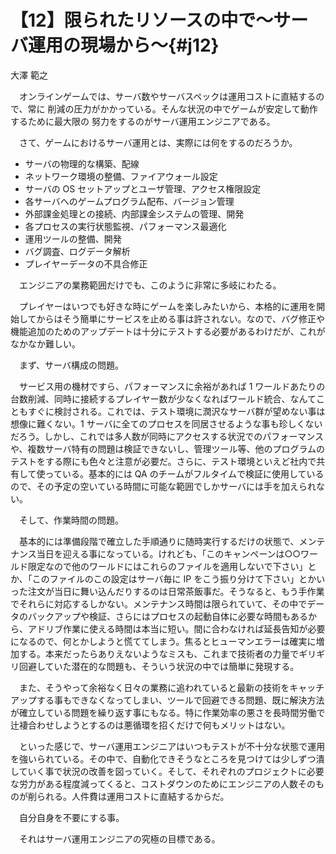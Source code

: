 # 【12】限られたリソースの中で～サーバ運用の現場から～{#j12}

<div class="author">大澤 範之</div>

　オンラインゲームでは、サーバ数やサーバスペックは運用コストに直結するので、常に 削減の圧力がかかっている。そんな状況の中でゲームが安定して動作するために最大限の 努力をするのがサーバ運用エンジニアである。

　さて、ゲームにおけるサーバ運用とは、実際には何をするのだろうか。

* サーバの物理的な構築、配線
* ネットワーク環境の整備、ファイアウォール設定
* サーバの OS セットアップとユーザ管理、アクセス権限設定
* 各サーバへのゲームプログラム配布、バージョン管理
* 外部課金処理との接続、内部課金システムの管理、開発
* 各プロセスの実行状態監視、パフォーマンス最適化
* 運用ツールの整備、開発
* バグ調査、ログデータ解析
* プレイヤーデータの不具合修正

　エンジニアの業務範囲だけでも、このように非常に多岐にわたる。

　プレイヤーはいつでも好きな時にゲームを楽しみたいから、本格的に運用を開始してからはそう簡単にサービスを止める事は許されない。なので、バグ修正や機能追加のためのアップデートは十分にテストする必要があるわけだが、これがなかなか難しい。

　まず、サーバ構成の問題。

　サービス用の機材ですら、パフォーマンスに余裕があれば 1 ワールドあたりの台数削減、同時に接続するプレイヤー数が少なくなればワールド統合、なんてこともすぐに検討される。これでは、テスト環境に潤沢なサーバ群が望めない事は想像に難くない。1 サーバに全てのプロセスを同居させるような事も珍しくないだろう。しかし、これでは多人数が同時にアクセスする状況でのパフォーマンスや、複数サーバ特有の問題は検証できないし、管理ツール等、他のプログラムのテストをする際にも色々と注意が必要だ。さらに、テスト環境といえど社内で共有して使っている。基本的には QA のチームがフルタイムで検証に使用しているので、その予定の空いている時間に可能な範囲でしかサーバには手を加えられない。

　そして、作業時間の問題。

　基本的には準備段階で確立した手順通りに随時実行するだけの状態で、メンテナンス当日を迎える事になっている。けれども、「このキャンペーンは○○ワールド限定なので他のワールドにはこれらのファイルを適用しないで下さい」とか、「このファイルのこの設定はサーバ毎に IP をこう振り分けて下さい」とかいった注文が当日に舞い込んだりするのは日常茶飯事だ。そうなると、もう手作業でそれらに対応するしかない。メンテナンス時間は限られていて、その中でデータのバックアップや検証、さらにはプロセスの起動自体に必要な時間もあるから、アドリブ作業に使える時間は本当に短い。間に合わなければ延長告知が必要になるので、何とかしようと慌ててしまう。焦るとヒューマンエラーは確実に増加する。本来だったらありえないようなミスも、これまで技術者の力量でギリギリ回避していた潜在的な問題も、そういう状況の中では簡単に発現する。

　また、そうやって余裕なく日々の業務に追われていると最新の技術をキャッチアップする事もできなくなってしまい、ツールで回避できる問題、既に解決方法が確立している問題を繰り返す事にもなる。特に作業効率の悪さを長時間労働で辻褄合わせしようとするのは悪循環を招くだけで何もメリットはない。

　といった感じで、サーバ運用エンジニアはいつもテストが不十分な状態で運用を強いられている。その中で、自動化できそうなところを見つけては少しずつ潰していく事で状況の改善を図っていく。そして、それぞれのプロジェクトに必要な労力がある程度減ってくると、コストダウンのためにエンジニアの人数そのものが削られる。人件費は運用コストに直結するからだ。

　自分自身を不要にする事。

　それはサーバ運用エンジニアの究極の目標である。
